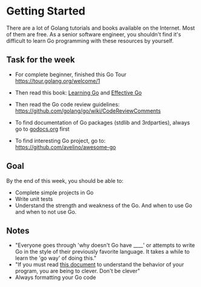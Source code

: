# Getting Started
There are a lot of Golang tutorials and books available on the Internet. Most of them are free. As a senior software engineer, you shouldn't find it's difficult to learn Go programming with these resources by yourself.

## Task for the week
* For complete beginner, finished this Go Tour
https://tour.golang.org/welcome/1

* Then read this book: [Learning Go](http://miek.nl/go/) and [Effective Go](https://golang.org/doc/effective_go.html)

* Then read the Go code review guidelines: https://github.com/golang/go/wiki/CodeReviewComments

* To find documentation of Go packages (stdlib and 3rdparties), always go to [godocs.org](https://godoc.org/) first

* To find interesting Go project, go to: https://github.com/avelino/awesome-go

## Goal
By the end of this week, you should be able to:

* Complete simple projects in Go
* Write unit tests
* Understand the strength and weakness of the Go. And when to use Go and when to not use Go.

## Notes

* "Everyone goes through 'why doesn't Go have ____' or attempts to write Go in the style of their previously favorite language. It takes a while to learn the 'go way' of doing this." 
* "If you must read [this document](https://golang.org/ref/mem) to understand the behavior of your program, you are being to clever. Don't be clever"
* Always formatting your Go code
